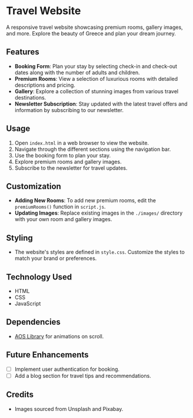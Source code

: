 # Travel Website

A responsive travel website showcasing premium rooms, gallery images, and more. Explore the beauty of Greece and plan your dream journey.

## Features

- **Booking Form**: Plan your stay by selecting check-in and check-out dates along with the number of adults and children.
- **Premium Rooms**: View a selection of luxurious rooms with detailed descriptions and pricing.
- **Gallery**: Explore a collection of stunning images from various travel destinations.
- **Newsletter Subscription**: Stay updated with the latest travel offers and information by subscribing to our newsletter.

## Usage

1. Open `index.html` in a web browser to view the website.
2. Navigate through the different sections using the navigation bar.
3. Use the booking form to plan your stay.
4. Explore premium rooms and gallery images.
5. Subscribe to the newsletter for travel updates.

## Customization

- **Adding New Rooms**: To add new premium rooms, edit the `premiumRooms()` function in `script.js`.
- **Updating Images**: Replace existing images in the `./images/` directory with your own room and gallery images.

## Styling

- The website's styles are defined in `style.css`. Customize the styles to match your brand or preferences.

## Technology Used

- HTML
- CSS
- JavaScript

## Dependencies

- [AOS Library](https://github.com/michalsnik/aos) for animations on scroll.

## Future Enhancements

- [ ] Implement user authentication for booking.
- [ ] Add a blog section for travel tips and recommendations.

## Credits

- Images sourced from Unsplash and Pixabay.


